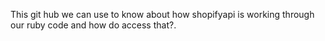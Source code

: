 This git hub we can use to know about how shopifyapi is working through our ruby code and how do access that?.
